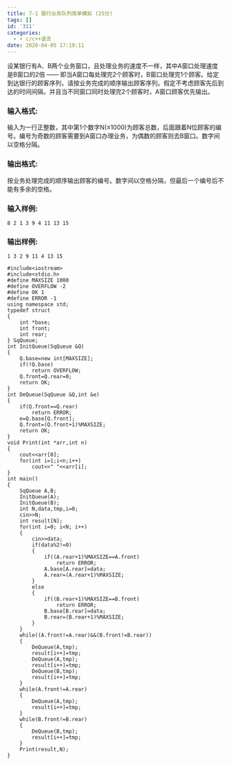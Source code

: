 ```yaml
---
title: 7-1 银行业务队列简单模拟 (25分)
tags: []
id: '311'
categories:
  - - c/c++语言
date: 2020-04-05 17:19:11
---
```


设某银行有A、B两个业务窗口，且处理业务的速度不一样，其中A窗口处理速度是B窗口的2倍 —— 即当A窗口每处理完2个顾客时，B窗口处理完1个顾客。给定到达银行的顾客序列，请按业务完成的顺序输出顾客序列。假定不考虑顾客先后到达的时间间隔，并且当不同窗口同时处理完2个顾客时，A窗口顾客优先输出。

### 输入格式:

输入为一行正整数，其中第1个数字N(≤1000)为顾客总数，后面跟着N位顾客的编号。编号为奇数的顾客需要到A窗口办理业务，为偶数的顾客则去B窗口。数字间以空格分隔。

### 输出格式:

按业务处理完成的顺序输出顾客的编号。数字间以空格分隔，但最后一个编号后不能有多余的空格。

### 输入样例:

```
8 2 1 3 9 4 11 13 15
```

### 输出样例:

```
1 3 2 9 11 4 13 15
```

```
#include<iostream>
#include<stdio.h>
#define MAXSIZE 1000
#define OVERFLOW -2
#define OK 1
#define ERROR -1
using namespace std;
typedef struct
{
    int *base;
    int front;
    int rear;
} SqQueue;
int InitQueue(SqQueue &Q)
{
    Q.base=new int[MAXSIZE];
    if(!Q.base)
        return OVERFLOW;
    Q.front=Q.rear=0;
    return OK;
}
int DeQueue(SqQueue &Q,int &e)
{
    if(Q.front==Q.rear)
        return ERROR;
    e=Q.base[Q.front];
    Q.front=(Q.front+1)%MAXSIZE;
    return OK;
}
void Print(int *arr,int n)
{
    cout<<arr[0];
    for(int i=1;i<n;i++)
        cout<<" "<<arr[i];
}
int main()
{
    SqQueue A,B;
    InitQueue(A);
    InitQueue(B);
    int N,data,tmp,i=0;
    cin>>N;
    int result[N];
    for(int i=0; i<N; i++)
    {
        cin>>data;
        if(data%2!=0)
        {
            if((A.rear+1)%MAXSIZE==A.front)
                return ERROR;
            A.base[A.rear]=data;
            A.rear=(A.rear+1)%MAXSIZE;
        }
        else
        {
            if((B.rear+1)%MAXSIZE==B.front)
                return ERROR;
            B.base[B.rear]=data;
            B.rear=(B.rear+1)%MAXSIZE;
        }
    }
    while((A.front!=A.rear)&&(B.front!=B.rear))
    {
        DeQueue(A,tmp);
        result[i++]=tmp;
        DeQueue(A,tmp);
        result[i++]=tmp;
        DeQueue(B,tmp);
        result[i++]=tmp;
    }
    while(A.front!=A.rear)
    {
        DeQueue(A,tmp);
        result[i++]=tmp;
    }
    while(B.front!=B.rear)
    {
        DeQueue(B,tmp);
        result[i++]=tmp;
    }
    Print(result,N);
}
```